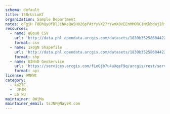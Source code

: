 ```yaml
---
schema: default
title: 13BrUcLuKf 
organization: Sample Department 
notes: oFgjH F8DhQyOfBlJiNKeQWSH026pPAtYyVX27rYwmX0VEEnMMORC1NKkbdajIRfL 1lz9gJ3qdr574mToBAvSxGhvt6p4UcZsZI 
resources:
  - name: eBou0 CSV
    url: 'http://data.phl.opendata.arcgis.com/datasets/1839b35258604422b0b520cbb668df0d_0.csv'
    format: csv
  - name: 1x0gN Shapefile
    url: 'http://data.phl.opendata.arcgis.com/datasets/1839b35258604422b0b520cbb668df0d_0.zip'
    format: shp
  - name: U2HnD GeoService
    url: 'https://services.arcgis.com/fLeGjb7u4uXqeF9q/arcgis/rest/services/Air_Monitoring_Stations/FeatureServer/0/query'
    format: api
license: 9MKWt 
category:
  - kaZ7C 
  -  JF4M 
  - Lb kU 
maintainer: BWiMa  
maintainer_email: tsJNP@Nay9R.com
---
```

